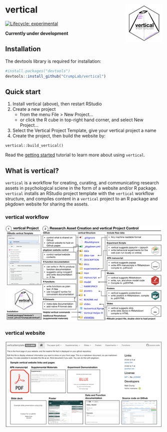 # vertical <img src='man/figures/logo.png' align="right" height="120.5" />

<!-- badges: start -->
[![Lifecycle: experimental](https://img.shields.io/badge/lifecycle-experimental-orange.svg)](https://www.tidyverse.org/lifecycle/#experimental)

<!-- badges: end -->

**Currently under development**

## Installation

The devtools library is required for installation:

``` r
#install.packages("devtools")
devtools::install_github("CrumpLab/vertical")
```

## Quick start

1. Install vertical (above), then restart RStudio
2. Create a new project
   - from the menu File > New Project...
   - or click the R cube in top-right hand corner, and select New Project...
3. Select the Vertical Project Template, give your vertical project a name
4. Create the project, then build the website by:

```
vertical::build_vertical()
```

Read the [getting started](https://crumplab.github.io/vertical/articles/vertical.html) tutorial to learn more about using `vertical`.

## What is vertical?

`vertical` is a workflow for creating, curating, and communicating research assets in psychological sciene in the form of a website and/or R package. `vertical` installs an RStudio project template with the `vertical` workflow structure, and compiles content in a `vertical` project to an R package and pkgdown website for sharing the assets.

### vertical workflow

<img src='man/figures/vertical-project.png'/>

### vertical website

<img src='man/figures/vertical-website.png'/>




